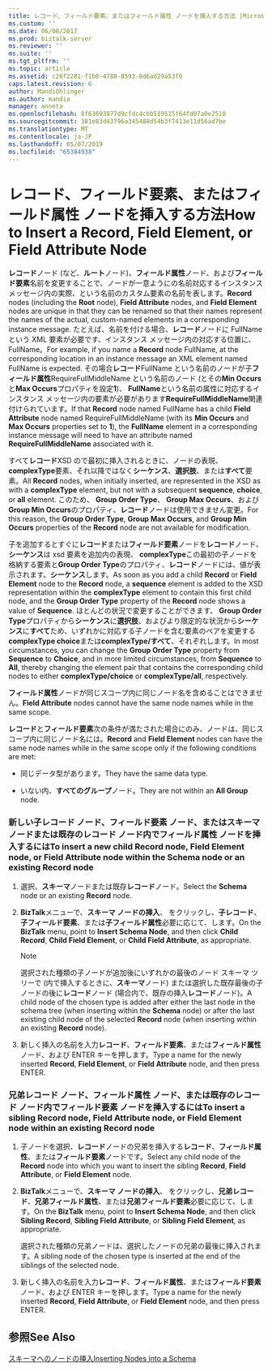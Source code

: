 ```yaml
---
title: レコード、フィールド要素、またはフィールド属性 ノードを挿入する方法 |Microsoft Docs
ms.custom: ''
ms.date: 06/08/2017
ms.prod: biztalk-server
ms.reviewer: ''
ms.suite: ''
ms.tgt_pltfrm: ''
ms.topic: article
ms.assetid: c26f2281-f1b8-4788-8593-8d6ad29a53f0
caps.latest.revision: 6
author: MandiOhlinger
ms.author: mandia
manager: anneta
ms.openlocfilehash: 8f63693877d9cfdc4cbb519515f64fd07a0e2510
ms.sourcegitcommit: 381e83d43796a345488d54b3f7413e11d56ad7be
ms.translationtype: MT
ms.contentlocale: ja-JP
ms.lasthandoff: 05/07/2019
ms.locfileid: "65384938"
---
```

# <a name="how-to-insert-a-record-field-element-or-field-attribute-node"></a><span data-ttu-id="bea5f-102">レコード、フィールド要素、またはフィールド属性 ノードを挿入する方法</span><span class="sxs-lookup"><span data-stu-id="bea5f-102">How to Insert a Record, Field Element, or Field Attribute Node</span></span>
<span data-ttu-id="bea5f-103">**レコード**ノード (など、**ルート**ノード)、**フィールド属性**ノード、および**フィールド要素**名前を変更することで、ノードが一意ようにの名前対応するインスタンス メッセージ内の実際、という名前のカスタム要素の名前を表します。</span><span class="sxs-lookup"><span data-stu-id="bea5f-103">**Record** nodes (including the **Root** node), **Field Attribute** nodes, and **Field Element** nodes are unique in that they can be renamed so that their names represent the names of the actual, custom-named elements in a corresponding instance message.</span></span> <span data-ttu-id="bea5f-104">たとえば、名前を付ける場合、**レコード**ノードに FullName という XML 要素が必要です、インスタンス メッセージ内の対応する位置に、FullName。</span><span class="sxs-lookup"><span data-stu-id="bea5f-104">For example, if you name a **Record** node FullName, at the corresponding location in an instance message an XML element named FullName is expected.</span></span> <span data-ttu-id="bea5f-105">その場合**レコード**FullName という名前のノードが子**フィールド属性**RequireFullMiddleName という名前のノード (とその**Min Occurs**と**Max Occurs**プロパティを設定**1**)、 **FullName**という名前の属性に対応するインスタンス メッセージ内の要素が必要があります**RequireFullMiddleName**関連付けられています。</span><span class="sxs-lookup"><span data-stu-id="bea5f-105">If that **Record** node named FullName has a child **Field Attribute** node named RequireFullMiddleName (with its **Min Occurs** and **Max Occurs** properties set to **1**), the **FullName** element in a corresponding instance message will need to have an attribute named **RequireFullMiddleName** associated with it.</span></span>  
  
 <span data-ttu-id="bea5f-106">すべて**レコード**XSD ので最初に挿入されるときに、ノードの表現、 **complexType**要素、それ以降ではなく**シーケンス**、**選択肢**、または**すべて**要素。</span><span class="sxs-lookup"><span data-stu-id="bea5f-106">All **Record** nodes, when initially inserted, are represented in the XSD as with a **complexType** element, but not with a subsequent **sequence**, **choice**, or **all** element.</span></span> <span data-ttu-id="bea5f-107">このため、 **Group Order Type**、 **Group Max Occurs**、および**Group Min Occurs**のプロパティ、**レコード**ノードは使用できません変更。</span><span class="sxs-lookup"><span data-stu-id="bea5f-107">For this reason, the **Group Order Type**, **Group Max Occurs**, and **Group Min Occurs** properties of the **Record** node are not available for modification.</span></span>  
  
 <span data-ttu-id="bea5f-108">子を追加するとすぐに**レコード**または**フィールド要素**ノードを**レコード**ノード、**シーケンス**は xsd 要素を追加内の表現、 **complexType**この最初の子ノードを格納する要素と**Group Order Type**のプロパティ、**レコード**ノードには、値が表示されます。**シーケンス**します。</span><span class="sxs-lookup"><span data-stu-id="bea5f-108">As soon as you add a child **Record** or **Field Element** node to the **Record** node, a **sequence** element is added to the XSD representation within the **complexType** element to contain this first child node, and the **Group Order Type** property of the **Record** node shows a value of **Sequence**.</span></span> <span data-ttu-id="bea5f-109">ほとんどの状況で変更することができます、 **Group Order Type**プロパティから**シーケンス**に**選択肢**、およびより限定的な状況から**シーケンス**に**すべて**ため、いずれかに対応する子ノードを含む要素のペアを変更する**complexType choice**または**complexType/すべて**、それぞれします。</span><span class="sxs-lookup"><span data-stu-id="bea5f-109">In most circumstances, you can change the **Group Order Type** property from **Sequence** to **Choice**, and in more limited circumstances, from **Sequence** to **All**, thereby changing the element pair that contains the corresponding child nodes to either **complexType/choice** or **complexType/all**, respectively.</span></span>  
  
 <span data-ttu-id="bea5f-110">**フィールド属性**ノードが同じスコープ内に同じノード名を含めることはできません。</span><span class="sxs-lookup"><span data-stu-id="bea5f-110">**Field Attribute** nodes cannot have the same node names while in the same scope.</span></span>  
  
 <span data-ttu-id="bea5f-111">**レコード**と**フィールド要素**次の条件が満たされた場合にのみ、ノードは、同じスコープ内に同じノード名には。</span><span class="sxs-lookup"><span data-stu-id="bea5f-111">**Record** and **Field Element** nodes can have the same node names while in the same scope only if the following conditions are met:</span></span>  
  
-   <span data-ttu-id="bea5f-112">同じデータ型があります。</span><span class="sxs-lookup"><span data-stu-id="bea5f-112">They have the same data type.</span></span>  
  
-   <span data-ttu-id="bea5f-113">いない内、**すべてのグループ**ノード。</span><span class="sxs-lookup"><span data-stu-id="bea5f-113">They are not within an **All Group** node.</span></span>  
  
### <a name="to-insert-a-new-child-record-node-field-element-node-or-field-attribute-node-within-the-schema-node-or-an-existing-record-node"></a><span data-ttu-id="bea5f-114">新しい子レコード ノード、フィールド要素 ノード、またはスキーマ ノードまたは既存のレコード ノード内でフィールド属性 ノードを挿入するには</span><span class="sxs-lookup"><span data-stu-id="bea5f-114">To insert a new child Record node, Field Element node, or Field Attribute node within the Schema node or an existing Record node</span></span>  
  
1.  <span data-ttu-id="bea5f-115">選択、**スキーマ**ノードまたは既存**レコード**ノード。</span><span class="sxs-lookup"><span data-stu-id="bea5f-115">Select the **Schema** node or an existing **Record** node.</span></span>  
  
2.  <span data-ttu-id="bea5f-116">**BizTalk**メニューで、**スキーマ ノードの挿入**、 をクリックし、**子レコード**、**子フィールド要素**、または**子フィールド属性**必要に応じて、します。</span><span class="sxs-lookup"><span data-stu-id="bea5f-116">On the **BizTalk** menu, point to **Insert Schema Node**, and then click **Child Record**, **Child Field Element**, or **Child Field Attribute**, as appropriate.</span></span>  
  
    > [!NOTE]
    >  <span data-ttu-id="bea5f-117">選択された種類の子ノードが追加後にいずれかの最後のノード スキーマ ツリーで (内で挿入するときに、**スキーマ**ノード) または選択した既存最後の子ノードの後に**レコード**ノード (場合内で、既存の挿入**レコード**ノード)。</span><span class="sxs-lookup"><span data-stu-id="bea5f-117">A child node of the chosen type is added after either the last node in the schema tree (when inserting within the **Schema** node) or after the last existing child node of the selected **Record** node (when inserting within an existing **Record** node).</span></span>  
  
3.  <span data-ttu-id="bea5f-118">新しく挿入の名前を入力**レコード**、**フィールド要素**、または**フィールド属性**ノード、および ENTER キーを押します。</span><span class="sxs-lookup"><span data-stu-id="bea5f-118">Type a name for the newly inserted **Record**, **Field Element**, or **Field Attribute** node, and then press ENTER.</span></span>  
  
### <a name="to-insert-a-sibling-record-node-field-attribute-node-or-field-element-node-within-an-existing-record-node"></a><span data-ttu-id="bea5f-119">兄弟レコード ノード、フィールド属性 ノード、または既存のレコード ノード内でフィールド要素 ノードを挿入するには</span><span class="sxs-lookup"><span data-stu-id="bea5f-119">To insert a sibling Record node, Field Attribute node, or Field Element node within an existing Record node</span></span>  
  
1.  <span data-ttu-id="bea5f-120">子ノードを選択、**レコード**ノードの兄弟を挿入する**レコード**、**フィールド属性**、または**フィールド要素**ノードです。</span><span class="sxs-lookup"><span data-stu-id="bea5f-120">Select any child node of the **Record** node into which you want to insert the sibling **Record**, **Field Attribute**, or **Field Element** node.</span></span>  
  
2.  <span data-ttu-id="bea5f-121">**BizTalk**メニューで、**スキーマ ノードの挿入**、 をクリックし、**兄弟レコード**、**兄弟フィールド属性**、または**兄弟フィールド要素**必要に応じて、します。</span><span class="sxs-lookup"><span data-stu-id="bea5f-121">On the **BizTalk** menu, point to **Insert Schema Node**, and then click **Sibling Record**, **Sibling Field Attribute**, or **Sibling Field Element**, as appropriate.</span></span>  
  
     <span data-ttu-id="bea5f-122">選択された種類の兄弟ノードは、選択したノードの兄弟の最後に挿入されます。</span><span class="sxs-lookup"><span data-stu-id="bea5f-122">A sibling node of the chosen type is inserted at the end of the siblings of the selected node.</span></span>  
  
3.  <span data-ttu-id="bea5f-123">新しく挿入の名前を入力**レコード**、**フィールド属性**、または**フィールド要素**ノード、および ENTER キーを押します。</span><span class="sxs-lookup"><span data-stu-id="bea5f-123">Type a name for the newly inserted **Record**, **Field Attribute**, or **Field Element** node, and then press ENTER.</span></span>  
  
## <a name="see-also"></a><span data-ttu-id="bea5f-124">参照</span><span class="sxs-lookup"><span data-stu-id="bea5f-124">See Also</span></span>  
 [<span data-ttu-id="bea5f-125">スキーマへのノードの挿入</span><span class="sxs-lookup"><span data-stu-id="bea5f-125">Inserting Nodes into a Schema</span></span>](../core/inserting-nodes-into-a-schema.md)